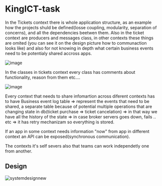 # KingICT-task

In the Tickets context there is whole application structure, as an example how the projects shuld be defined(losse coupling, modularity, separation of concerns), and all the dependencies beetwen them. Also in the ticket context are producers and messages class, in other contexts these things are omited (you can see it on the design picture how to communaction looks like) and also for not knowing in depth what certain business events need to be potentialy shared accross apps.

![image](https://github.com/BorisBesker/KingICT-task/assets/26566198/ab34fd70-6189-4613-89be-33716d68a29b)

In the classes in tickets context every class has comments about functionality, reason from them etc....

![image](https://github.com/BorisBesker/KingICT-task/assets/26566198/f6f641c0-7cb6-4e18-b91d-fe56b5325897)

Every context that needs to share infomartion across diferent contexts has to have Business event log table => represent the events that need to be shared, a separate table because of potential multiple operations that are changing state in db(ticket purchase => ticket cancelation) => in that way we have all the history of the state => in case broker servers goes down, fails .. etc => it has retry mechanizam so everything is stored.

If an app in some context needs information "now" from app in different context an API can be exposed(synchronous communication).

The contexts it's self severs also that teams can work independetly one from another.

## Design

![systemdesignnew](https://github.com/BorisBesker/KingICT-task/assets/26566198/99008710-5b9b-4c75-9d21-d1353764bb8d)


